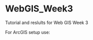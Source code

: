# WebGIS_Week3
Tutorial and reslults for Web GIS Week 3

For ArcGIS setup use:
<link rel="stylesheet" href="https://js.arcgis.com/4.18/esri/css/main.css">
<script src="https://js.arcgis.com/4.18/"></script>

